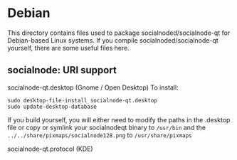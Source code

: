 
Debian
====================
This directory contains files used to package socialnoded/socialnode-qt
for Debian-based Linux systems. If you compile socialnoded/socialnode-qt yourself, there are some useful files here.

## socialnode: URI support ##


socialnode-qt.desktop  (Gnome / Open Desktop)
To install:

	sudo desktop-file-install socialnode-qt.desktop
	sudo update-desktop-database

If you build yourself, you will either need to modify the paths in
the .desktop file or copy or symlink your socialnodeqt binary to `/usr/bin`
and the `../../share/pixmaps/socialnode128.png` to `/usr/share/pixmaps`

socialnode-qt.protocol (KDE)

